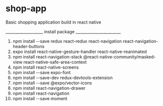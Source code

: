 # shop-app
Basic shopping application build in react native

___________________ install package _______________________

1. npm install --save redux react-redux react-navigation react-navigation-header-buttons
2. expo install react-native-gesture-handler react-native-reanimated
3. npm install react-navigation-stack @react-native-community/masked-view react-native-safe-area-context
4. npm install react-native-screens
5. npm install --save expo-font
6. npm install --save-dev redux-devtools-extension
7. npm install --save @expo/vector-icons
8. npm install react-navigation-drawer
9. npm install react-navigation
10. npm install --save moment
